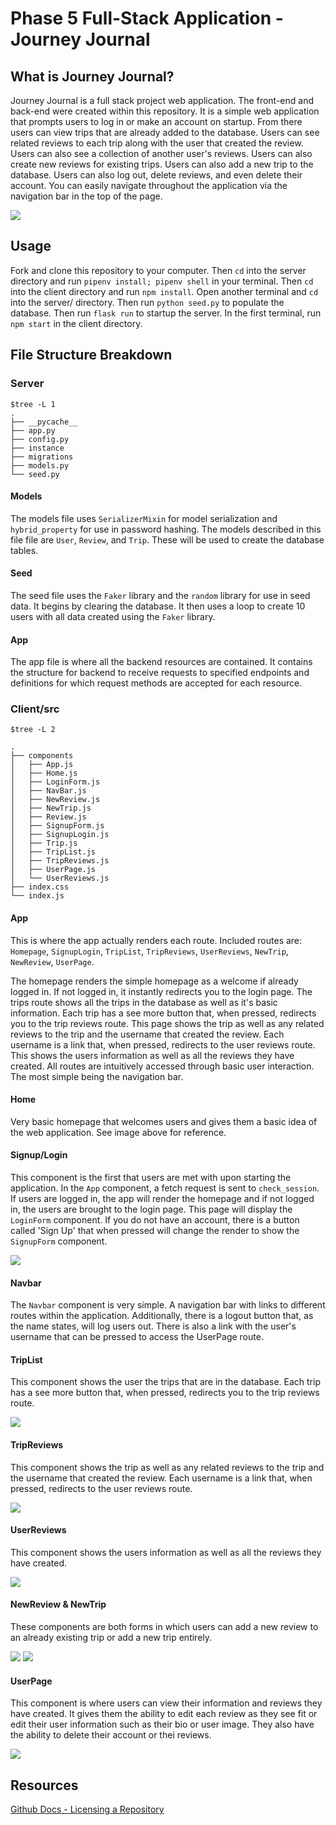 # Phase 5 Full-Stack Application - Journey Journal

## What is Journey Journal?

Journey Journal is a full stack project web application. The front-end and back-end were created within this repository.
It is a simple web application that prompts users to log in or make an account on startup. From there users can view trips 
that are already added to the database. Users can see related reviews to each trip along with the user that created the 
review. Users can also see a collection of another user's reviews. Users can also create new reviews for existing trips. 
Users can also add a new trip to the database. Users can also log out, delete reviews, and even delete their account. 
You can easily navigate throughout the application via the navigation bar in the top of the page. 

![](./images/journey%20journal.png)

## Usage

Fork and clone this repository to your computer. Then `cd` into the server directory and run `pipenv install; pipenv shell` 
in your terminal. Then `cd` into the client directory and run `npm install`. Open another terminal and `cd` into the server/
directory. Then run `python seed.py` to populate the database. Then run `flask run` to startup the server.  In the first terminal, 
run `npm start` in the client directory. 


## File Structure Breakdown

### Server

```console
$tree -L 1
.
├── __pycache__
├── app.py
├── config.py
├── instance
├── migrations
├── models.py
└── seed.py
```
#### Models

The models file uses `SerializerMixin` for model serialization and `hybrid_property`
for use in password hashing. The models described in this file file are `User`, `Review`,
and `Trip`. These will be used to create the database tables. 

#### Seed 
The seed file uses the `Faker` library and the `random` library for use in seed data. 
It begins by clearing the database. It then uses a loop to create 10 users with all data
created using the `Faker` library. 

#### App
The app file is where all the backend resources are contained. It contains the structure
for backend to receive requests to specified endpoints and definitions for which request
methods are accepted for each resource. 

### Client/src

```console 
$tree -L 2

.
├── components
│   ├── App.js
│   ├── Home.js
│   ├── LoginForm.js
│   ├── NavBar.js
│   ├── NewReview.js
│   ├── NewTrip.js
│   ├── Review.js
│   ├── SignupForm.js
│   ├── SignupLogin.js
│   ├── Trip.js
│   ├── TripList.js
│   ├── TripReviews.js
│   ├── UserPage.js
│   └── UserReviews.js
├── index.css
└── index.js
```

#### App
This is where the app actually renders each route. Included routes are: `Homepage`, `SignupLogin`, `TripList`, `TripReviews`, `UserReviews`, `NewTrip`, `NewReview`, `UserPage`.

The homepage renders the simple homepage as a welcome if already logged in. If not logged in, it instantly redirects you to the login page. The trips route shows all the trips in the database as well as it's basic information. Each trip has a see more button that, when pressed, redirects you to the trip reviews route. This page shows the trip as well as any related reviews to the trip and the username that created the review. Each username is a link that, when pressed, redirects to the user reviews route. This shows the users information as well as all the reviews they have created. All routes are intuitively accessed through basic user interaction. The most simple being the navigation bar. 

#### Home

Very basic homepage that welcomes users and gives them a basic idea of the web application. See image above for reference. 

#### Signup/Login

This component is the first that users are met with upon starting the application. In the `App` component, a fetch request is sent to `check_session`. If users are logged in, the app will render the homepage and if not logged in, the users are brought to the login page. This page will display the `LoginForm` component. If you do not have an account, there is a button called 'Sign Up' that when pressed will change the render to show the `SignupForm` component. 

![](./images/login%20page.png)

#### Navbar

The `Navbar` component is very simple. A navigation bar with links to different routes within the application. Additionally, there is a logout button that, as the name states, will log users out. There is also a link with the user's username that can be pressed to access the UserPage route.  

#### TripList

This component shows the user the trips that are in the database. Each trip has a see more button that, when pressed, redirects you to the trip reviews route. 

![](./images/triplist.png)

#### TripReviews

This component shows the trip as well as any related reviews to the trip and the username that created the review. Each username is a link that, when pressed, redirects to the user reviews route.

![](./images/tripreviews.png)

#### UserReviews

This component shows the users information as well as all the reviews they have created. 

![](./images/usereviews.png)

#### NewReview & NewTrip

These components are both forms in which users can add a new review to an already existing trip or add a new trip entirely.

![](./images/newtrip.png) ![](./images/newreview.png)

#### UserPage

This component is where users can view their information and reviews they have created. It gives them the ability to edit each review as they see fit or edit their user information such as their bio or user image. They also have the ability to delete their account or thei reviews. 

![](./images/userpage.png)


## Resources

[Github Docs - Licensing a Repository](https://docs.github.com/en/repositories/managing-your-repositorys-settings-and-features/customizing-your-repository/licensing-a-repository)